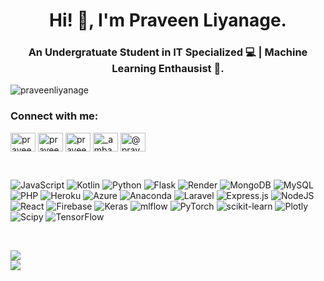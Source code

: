 <h1 align="center">Hi! 👋, I'm Praveen Liyanage.</h1>
<h3 align="center">An Undergratuate Student in IT Specialized 💻 | Machine Learning Enthausist 🤖.</h3>
<p align="left"> <img src="https://komarev.com/ghpvc/?username=praveenliyanage&label=Profile%20views&color=0e75b6&style=flat" alt="praveenliyanage" /> </p>

<h3 align="left">Connect with me:</h3>
<p align="left">
<a href="https://twitter.com/praveenliyan99" target="blank"><img align="center" src="https://raw.githubusercontent.com/rahuldkjain/github-profile-readme-generator/master/src/images/icons/Social/twitter.svg" alt="praveenliyan99" height="30" width="40" /></a>
<a href="https://www.linkedin.com/in/praveendliyanage" target="blank"><img align="center" src="https://raw.githubusercontent.com/rahuldkjain/github-profile-readme-generator/master/src/images/icons/Social/linked-in-alt.svg" alt="praveen-liyanage-92421b216" height="30" width="40" /></a>
<a href="https://fb.com/praveen liyanage" target="blank"><img align="center" src="https://raw.githubusercontent.com/rahuldkjain/github-profile-readme-generator/master/src/images/icons/Social/facebook.svg" alt="praveen liyanage" height="30" width="40" /></a>
<a href="https://www.instagram.com/_amba55ador_/" target="blank"><img align="center" src="https://raw.githubusercontent.com/rahuldkjain/github-profile-readme-generator/master/src/images/icons/Social/instagram.svg" alt="_amba55ador_" height="30" width="40" /></a>
<a href="https://www.youtube.com/@praveen.liyanage/" target="blank"><img align="center" src="https://raw.githubusercontent.com/rahuldkjain/github-profile-readme-generator/master/src/images/icons/Social/youtube.svg" alt="@praveen.liyanage" height="30" width="40" /></a>
</p>
<br>

![JavaScript](https://img.shields.io/badge/javascript-%23323330.svg?style=flat-square&logo=javascript&logoColor=%23F7DF1E) ![Kotlin](https://img.shields.io/badge/kotlin-%237F52FF.svg?style=flat-square&logo=kotlin&logoColor=white) ![Python](https://img.shields.io/badge/python-3670A0?style=flat-square&logo=python&logoColor=ffdd54) ![Flask](https://img.shields.io/badge/flask-%23000.svg?style=flat-square&logo=flask&logoColor=white) ![Render](https://img.shields.io/badge/Render-%46E3B7.svg?style=flat-square&logo=render&logoColor=white) ![MongoDB](https://img.shields.io/badge/MongoDB-%234ea94b.svg?style=flat-square&logo=mongodb&logoColor=white) ![MySQL](https://img.shields.io/badge/mysql-%2300000f.svg?style=flat-square&logo=mysql&logoColor=white) ![PHP](https://img.shields.io/badge/php-%23777BB4.svg?style=flat-square&logo=php&logoColor=white) ![Heroku](https://img.shields.io/badge/heroku-%23430098.svg?style=flat-square&logo=heroku&logoColor=white) ![Azure](https://img.shields.io/badge/azure-%230072C6.svg?style=flat-square&logo=microsoftazure&logoColor=white) ![Anaconda](https://img.shields.io/badge/Anaconda-%2344A833.svg?style=flat-square&logo=anaconda&logoColor=white) ![Laravel](https://img.shields.io/badge/laravel-%23FF2D20.svg?style=flat-square&logo=laravel&logoColor=white) ![Express.js](https://img.shields.io/badge/express.js-%23404d59.svg?style=flat-square&logo=express&logoColor=%2361DAFB) ![NodeJS](https://img.shields.io/badge/node.js-6DA55F?style=flat-square&logo=node.js&logoColor=white) ![React](https://img.shields.io/badge/react-%2320232a.svg?style=flat-square&logo=react&logoColor=%2361DAFB) ![Firebase](https://img.shields.io/badge/Firebase-039BE5?style=flat-square&logo=Firebase&logoColor=white) ![Keras](https://img.shields.io/badge/Keras-%23D00000.svg?style=flat-square&logo=Keras&logoColor=white) ![mlflow](https://img.shields.io/badge/mlflow-%23d9ead3.svg?style=flat-square&logo=numpy&logoColor=blue) ![PyTorch](https://img.shields.io/badge/PyTorch-%23EE4C2C.svg?style=flat-square&logo=PyTorch&logoColor=white) ![scikit-learn](https://img.shields.io/badge/scikit--learn-%23F7931E.svg?style=flat-square&logo=scikit-learn&logoColor=white) ![Plotly](https://img.shields.io/badge/Plotly-%233F4F75.svg?style=flat-square&logo=plotly&logoColor=white) ![Scipy](https://img.shields.io/badge/SciPy-%230C55A5.svg?style=flat-square&logo=scipy&logoColor=%white) ![TensorFlow](https://img.shields.io/badge/TensorFlow-%23FF6F00.svg?style=flat-square&logo=TensorFlow&logoColor=white)

<br>

![](https://github-readme-streak-stats.herokuapp.com/?user=praveenliyanage&theme=react&hide_border=true)<br/>
![](https://github-readme-stats.vercel.app/api/top-langs/?username=praveenliyanage&theme=react&hide_border=true&include_all_commits=true&count_private=true&layout=compact)
